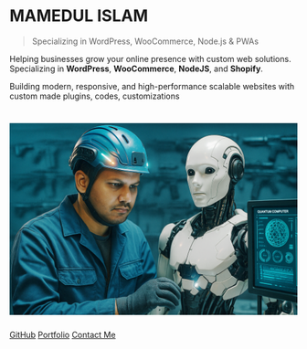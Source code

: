 
# MAMEDUL ISLAM

> Specializing in WordPress, WooCommerce, Node.js & PWAs

Helping businesses grow your online presence with custom web solutions. Specializing in **WordPress**, **WooCommerce**, **NodeJS**, and **Shopify**.

Building modern, responsive, and high-performance scalable websites with custom made plugins, codes, customizations

# ![MAMEDUL ISLAM](https://raw.githubusercontent.com/mamedul/mamedul/main/mamedul-islam-banner.png)  


[GitHub](https://github.com/mamedul "null") [Portfolio](README.md) [Contact Me](https://wa.me/8801847406830 "null")